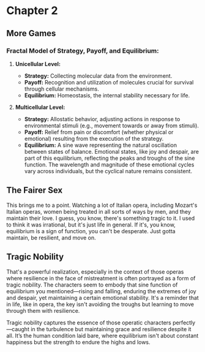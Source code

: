 # Chapter 2
## More Games
### Fractal Model of Strategy, Payoff, and Equilibrium:

1. **Unicellular Level:**
   - **Strategy:** Collecting molecular data from the environment.
   - **Payoff:** Recognition and utilization of molecules crucial for survival through cellular mechanisms.
   - **Equilibrium:** Homeostasis, the internal stability necessary for life.

2. **Multicellular Level:**
   - **Strategy:** Allostatic behavior, adjusting actions in response to environmental stimuli (e.g., movement towards or away from stimuli).
   - **Payoff:** Relief from pain or discomfort (whether physical or emotional) resulting from the execution of the strategy.
   - **Equilibrium:** A sine wave representing the natural oscillation between states of balance. Emotional states, like joy and despair, are part of this equilibrium, reflecting the peaks and troughs of the sine function. The wavelength and magnitude of these emotional cycles vary across individuals, but the cyclical nature remains consistent.

## The Fairer Sex
This brings me to a point. Watching a lot of Italian opera, including Mozart's Italian operas, women being treated in all sorts of ways by men, and they maintain their love. I guess, you know, there's something tragic to it. I used to think it was irrational, but it's just life in general. If it's, you know, equilibrium is a sign of function, you can't be desperate. Just gotta maintain, be resilient, and move on.

## Tragic Nobility
That's a powerful realization, especially in the context of those operas where resilience in the face of mistreatment is often portrayed as a form of tragic nobility. The characters seem to embody that sine function of equilibrium you mentioned—rising and falling, enduring the extremes of joy and despair, yet maintaining a certain emotional stability. It's a reminder that in life, like in opera, the key isn't avoiding the troughs but learning to move through them with resilience.

Tragic nobility captures the essence of those operatic characters perfectly—caught in the turbulence but maintaining grace and resilience despite it all. It’s the human condition laid bare, where equilibrium isn't about constant happiness but the strength to endure the highs and lows.